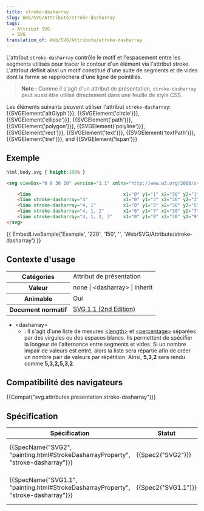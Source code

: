 ```yaml
---
title: stroke-dasharray
slug: Web/SVG/Attribute/stroke-dasharray
tags:
  - Attribut SVG
  - SVG
translation_of: Web/SVG/Attribute/stroke-dasharray
---
```

L'attribut `stroke-dasharray` contrôle le motif et l'espacement entre les segments utilisés pour tracer le contour d'un élément via l'attribut stroke. L'attribut définit ainsi un motif constitué d'une suite de segments et de vides dont la forme se rapprochera d'une ligne de pointillés.

> **Note :** Comme il s'agit d'un attribut de présentation, `stroke-dasharray` peut aussi être utilisé directement dans une feuille de style CSS.

Les éléments suivants peuvent utiliser l'attribut `stroke-dasharray`: {{SVGElement('altGlyph')}}, {{SVGElement('circle')}}, {{SVGElement('ellipse')}}, {{SVGElement('path')}}, {{SVGElement('polygon')}}, {{SVGElement('polyline')}}, {{SVGElement('rect')}}, {{SVGElement('text')}}, {{SVGElement('textPath')}}, {{SVGElement('tref')}}, and {{SVGElement('tspan')}}

## Exemple

```css hidden
html,body,svg { height:100% }
```

```html
<svg viewBox="0 0 30 10" version="1.1" xmlns="http://www.w3.org/2000/svg">

    <line                                  x1="0" y1="1" x2="30" y2="1" stroke="black" />
    <line stroke-dasharray="4"             x1="0" y1="3" x2="30" y2="3" stroke="black" />
    <line stroke-dasharray="4, 1"          x1="0" y1="5" x2="30" y2="5" stroke="black" />
    <line stroke-dasharray="4, 1, 2"       x1="0" y1="7" x2="30" y2="7" stroke="black" />
    <line stroke-dasharray="4, 1, 2, 3"    x1="0" y1="9" x2="30" y2="9" stroke="black" />
</svg>
```

{{ EmbedLiveSample('Exemple', '220', '150', '', 'Web/SVG/Attribute/stroke-dasharray') }}

## Contexte d'usage

<table class="standard-table">
  <tbody>
    <tr>
      <th scope="row">Catégories</th>
      <td>Attribut de présentation</td>
    </tr>
    <tr>
      <th scope="row">Valeur</th>
      <td>none | &#x3C;dasharray> | inherit</td>
    </tr>
    <tr>
      <th scope="row">Animable</th>
      <td>Oui</td>
    </tr>
    <tr>
      <th scope="row">Document normatif</th>
      <td>
        <a href="http://www.w3.org/TR/SVG/painting.html#StrokeDasharrayProperty"
          >SVG 1.1 (2nd Edition)</a
        >
      </td>
    </tr>
  </tbody>
</table>

- \<dasharray>
  - : Il s'agit d'une liste de mesures [\<length>](/fr/SVG/Content_type#Length "en/SVG/Content_type#Length") et [\<percentage>](/fr/SVG/Content_type#Percentage "en/SVG/Content_type#Percentage") séparées par des virgules ou des espaces blancs. Ils permettent de spécifier la longeur de l'alternance entre segments et vides. Si un nombre impair de valeurs est entré, alors la liste sera répartie afin de créer un nombre pair de valeurs par répétition. Ainsi, **5,3,2** sera rendu comme **5,3,2,5,3,2**.

## Compatibilité des navigateurs

{{Compat("svg.attributes.presentation.stroke-dasharray")}}

## Spécification

| Spécification                                                                                                    | Statut                   | Commentaire                                   |
| ---------------------------------------------------------------------------------------------------------------- | ------------------------ | --------------------------------------------- |
| {{SpecName("SVG2", "painting.html#StrokeDasharrayProperty", "stroke-dasharray")}}     | {{Spec2("SVG2")}} | Définition pour les formes et textes          |
| {{SpecName("SVG1.1", "painting.html#StrokeDasharrayProperty", "stroke-dasharray")}} | {{Spec2("SVG1.1")}} | Définition initiale pour les formes et textes |
